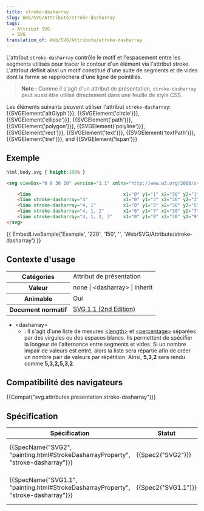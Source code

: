 ```yaml
---
title: stroke-dasharray
slug: Web/SVG/Attribute/stroke-dasharray
tags:
  - Attribut SVG
  - SVG
translation_of: Web/SVG/Attribute/stroke-dasharray
---
```

L'attribut `stroke-dasharray` contrôle le motif et l'espacement entre les segments utilisés pour tracer le contour d'un élément via l'attribut stroke. L'attribut définit ainsi un motif constitué d'une suite de segments et de vides dont la forme se rapprochera d'une ligne de pointillés.

> **Note :** Comme il s'agit d'un attribut de présentation, `stroke-dasharray` peut aussi être utilisé directement dans une feuille de style CSS.

Les éléments suivants peuvent utiliser l'attribut `stroke-dasharray`: {{SVGElement('altGlyph')}}, {{SVGElement('circle')}}, {{SVGElement('ellipse')}}, {{SVGElement('path')}}, {{SVGElement('polygon')}}, {{SVGElement('polyline')}}, {{SVGElement('rect')}}, {{SVGElement('text')}}, {{SVGElement('textPath')}}, {{SVGElement('tref')}}, and {{SVGElement('tspan')}}

## Exemple

```css hidden
html,body,svg { height:100% }
```

```html
<svg viewBox="0 0 30 10" version="1.1" xmlns="http://www.w3.org/2000/svg">

    <line                                  x1="0" y1="1" x2="30" y2="1" stroke="black" />
    <line stroke-dasharray="4"             x1="0" y1="3" x2="30" y2="3" stroke="black" />
    <line stroke-dasharray="4, 1"          x1="0" y1="5" x2="30" y2="5" stroke="black" />
    <line stroke-dasharray="4, 1, 2"       x1="0" y1="7" x2="30" y2="7" stroke="black" />
    <line stroke-dasharray="4, 1, 2, 3"    x1="0" y1="9" x2="30" y2="9" stroke="black" />
</svg>
```

{{ EmbedLiveSample('Exemple', '220', '150', '', 'Web/SVG/Attribute/stroke-dasharray') }}

## Contexte d'usage

<table class="standard-table">
  <tbody>
    <tr>
      <th scope="row">Catégories</th>
      <td>Attribut de présentation</td>
    </tr>
    <tr>
      <th scope="row">Valeur</th>
      <td>none | &#x3C;dasharray> | inherit</td>
    </tr>
    <tr>
      <th scope="row">Animable</th>
      <td>Oui</td>
    </tr>
    <tr>
      <th scope="row">Document normatif</th>
      <td>
        <a href="http://www.w3.org/TR/SVG/painting.html#StrokeDasharrayProperty"
          >SVG 1.1 (2nd Edition)</a
        >
      </td>
    </tr>
  </tbody>
</table>

- \<dasharray>
  - : Il s'agit d'une liste de mesures [\<length>](/fr/SVG/Content_type#Length "en/SVG/Content_type#Length") et [\<percentage>](/fr/SVG/Content_type#Percentage "en/SVG/Content_type#Percentage") séparées par des virgules ou des espaces blancs. Ils permettent de spécifier la longeur de l'alternance entre segments et vides. Si un nombre impair de valeurs est entré, alors la liste sera répartie afin de créer un nombre pair de valeurs par répétition. Ainsi, **5,3,2** sera rendu comme **5,3,2,5,3,2**.

## Compatibilité des navigateurs

{{Compat("svg.attributes.presentation.stroke-dasharray")}}

## Spécification

| Spécification                                                                                                    | Statut                   | Commentaire                                   |
| ---------------------------------------------------------------------------------------------------------------- | ------------------------ | --------------------------------------------- |
| {{SpecName("SVG2", "painting.html#StrokeDasharrayProperty", "stroke-dasharray")}}     | {{Spec2("SVG2")}} | Définition pour les formes et textes          |
| {{SpecName("SVG1.1", "painting.html#StrokeDasharrayProperty", "stroke-dasharray")}} | {{Spec2("SVG1.1")}} | Définition initiale pour les formes et textes |
